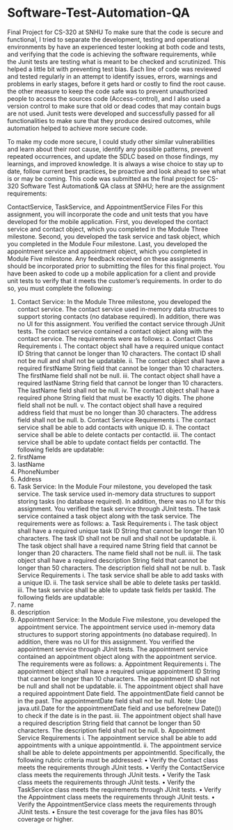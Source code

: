 # Software-Test-Automation-QA
Final Project for CS-320 at SNHU
To make sure that the code is secure and functional, I tried to separate the development, testing and operational environments by have an experienced tester looking at both code and tests, and verifying that the code is achieving the software requirements, while the Junit tests are testing what is meant to be checked and scrutinized. This helped a little bit with preventing test bias. 
Each line of code was reviewed and tested regularly in an attempt to identify issues, errors, warnings and problems in early stages, before it gets hard or costly to find the root cause.
the other measure to keep the code safe was to prevent unauthorized people to access the sources code (Access-control), and I also used a version control to make sure that old or dead codes that may contain bugs are not used. Junit tests were developed and successfully passed for all functionalities to make sure that they produce desired outcomes, while automation helped to achieve more secure code. 

To make my code more secure, I could study other similar vulnerabilities and learn about their root cause, identify any possible patterns, prevent repeated occurrences, and update the SDLC based on those findings, my learnings, and improved knowledge. It is always a wise choice to stay up to date, follow current best practices, be proactive and look ahead to see what is or may be coming.
This code was submitted as the final project for CS-320 Software Test Automation& QA class at SNHU; here are the assignment requirements:


ContactService, TaskService, and AppointmentService Files
For this assignment, you will incorporate the code and unit tests that you have developed for the mobile application. First, you developed the contact service and contact object, which you completed in the Module Three milestone. Second, you developed the task service and task object, which you completed in the Module Four milestone. Last, you developed the appointment service and appointment object, which you completed in Module Five milestone. Any feedback received on these assignments should be incorporated prior to submitting the files for this final project.
You have been asked to code up a mobile application for a client and provide unit tests to verify that it meets the customer’s requirements. In order to do so, you must complete the following:
1.	Contact Service: In the Module Three milestone, you developed the contact service. The contact service used in-memory data structures to support storing contacts (no database required). In addition, there was no UI for this assignment. You verified the contact service through JUnit tests. The contact service contained a contact object along with the contact service. The requirements were as follows:
a.	Contact Class Requirements
i.	The contact object shall have a required unique contact ID String that cannot be longer than 10 characters. The contact ID shall not be null and shall not be updatable.
ii.	The contact object shall have a required firstName String field that cannot be longer than 10 characters. The firstName field shall not be null.
iii.	The contact object shall have a required lastName String field that cannot be longer than 10 characters. The lastName field shall not be null.
iv.	The contact object shall have a required phone String field that must be exactly 10 digits. The phone field shall not be null.
v.	The contact object shall have a required address field that must be no longer than 30 characters. The address field shall not be null.
b.	Contact Service Requirements
i.	The contact service shall be able to add contacts with unique ID.
ii.	The contact service shall be able to delete contacts per contactId.
iii.	The contact service shall be able to update contact fields per contactId. The following fields are updatable:
1.	firstName
2.	lastName
3.	PhoneNumber
4.	Address
2.	Task Service: In the Module Four milestone, you developed the task service. The task service used in-memory data structures to support storing tasks (no database required). In addition, there was no UI for this assignment. You verified the task service through JUnit tests. The task service contained a task object along with the task service. The requirements were as follows:
a.	Task Requirements
i.	The task object shall have a required unique task ID String that cannot be longer than 10 characters. The task ID shall not be null and shall not be updatable.
ii.	The task object shall have a required name String field that cannot be longer than 20 characters. The name field shall not be null.
iii.	The task object shall have a required description String field that cannot be longer than 50 characters. The description field shall not be null.
b.	Task Service Requirements
i.	The task service shall be able to add tasks with a unique ID.
ii.	The task service shall be able to delete tasks per taskId.
iii.	The task service shall be able to update task fields per taskId. The following fields are updatable:
1.	name
2.	description
3.	Appointment Service: In the Module Five milestone, you developed the appointment service. The appointment service used in-memory data structures to support storing appointments (no database required). In addition, there was no UI for this assignment. You verified the appointment service through JUnit tests. The appointment service contained an appointment object along with the appointment service. The requirements were as follows:
a.	Appointment Requirements
i.	The appointment object shall have a required unique appointment ID String that cannot be longer than 10 characters. The appointment ID shall not be null and shall not be updatable.
ii.	The appointment object shall have a required appointment Date field. The appointmentDate field cannot be in the past. The appointmentDate field shall not be null. Note: Use java.util.Date for the appointmentDate field and use before(new Date()) to check if the date is in the past.
iii.	The appointment object shall have a required description String field that cannot be longer than 50 characters. The description field shall not be null.
b.	Appointment Service Requirements
i.	The appointment service shall be able to add appointments with a unique appointmentId.
ii.	The appointment service shall be able to delete appointments per appointmentId.
Specifically, the following rubric criteria must be addressed:
•	Verify the Contact class meets the requirements through JUnit tests.
•	Verify the ContactService class meets the requirements through JUnit tests.
•	Verify the Task class meets the requirements through JUnit tests.
•	Verify the TaskService class meets the requirements through JUnit tests.
•	Verify the Appointment class meets the requirements through JUnit tests.
•	Verify the AppointmentService class meets the requirements through JUnit tests.
•	Ensure the test coverage for the java files has 80% coverage or higher.
